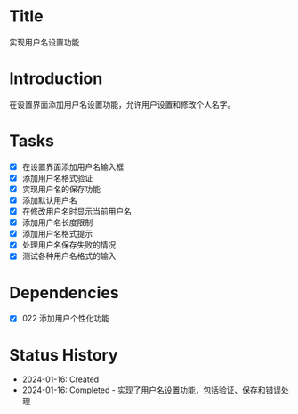 # Title
实现用户名设置功能

# Introduction
在设置界面添加用户名设置功能，允许用户设置和修改个人名字。

# Tasks
- [x] 在设置界面添加用户名输入框
- [x] 添加用户名格式验证
- [x] 实现用户名的保存功能
- [x] 添加默认用户名
- [x] 在修改用户名时显示当前用户名
- [x] 添加用户名长度限制
- [x] 添加用户名格式提示
- [x] 处理用户名保存失败的情况
- [x] 测试各种用户名格式的输入

# Dependencies
- [x] 022 添加用户个性化功能

# Status History
- 2024-01-16: Created
- 2024-01-16: Completed - 实现了用户名设置功能，包括验证、保存和错误处理
